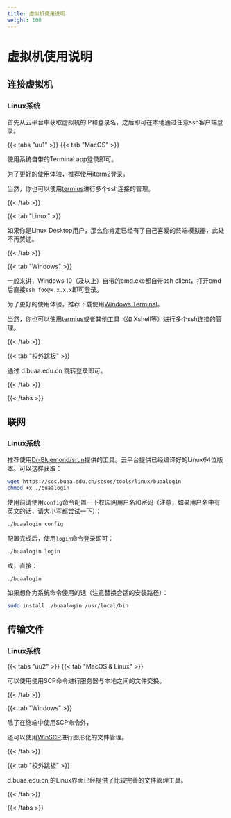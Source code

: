 ```yaml
---
title: 虚拟机使用说明
weight: 100
---
```


# 虚拟机使用说明

## 连接虚拟机

### Linux系统

首先从云平台中获取虚拟机的IP和登录名，之后即可在本地通过任意ssh客户端登录。

{{< tabs "uu1" >}}
{{< tab "MacOS" >}}

使用系统自带的Terminal.app登录即可。

为了更好的使用体验，推荐使用[iterm2](https://iterm2.com/)登录。

当然，你也可以使用[termius](https://termius.com/)进行多个ssh连接的管理。

{{< /tab >}}

{{< tab "Linux" >}}

如果你是Linux Desktop用户，那么你肯定已经有了自己喜爱的终端模拟器，此处不再赘述。

{{< /tab >}}

{{< tab "Windows" >}}

一般来讲，Windows 10（及以上）自带的cmd.exe都自带ssh client，打开cmd后直接`ssh foo@x.x.x.x`即可登录。

为了更好的使用体验，推荐下载使用[Windows Terminal](https://aka.ms/terminal)。

当然，你也可以使用[termius](https://termius.com/)或者其他工具（如 Xshell等）进行多个ssh连接的管理。

{{< /tab >}}

{{< tab "校外跳板" >}}

通过 d.buaa.edu.cn 跳转登录即可。

{{< /tab >}}

{{< /tabs >}}

## 联网

### Linux系统

推荐使用[Dr-Bluemond/srun](https://github.com/Dr-Bluemond/srun)提供的工具。云平台提供已经编译好的Linux64位版本。可以这样获取：

```bash
wget https://scs.buaa.edu.cn/scsos/tools/linux/buaalogin
chmod +x ./buaalogin
```

使用前请使用`config`命令配置一下校园网用户名和密码（注意，如果用户名中有英文的话，请大小写都尝试一下）：

```bash
./buaalogin config
```

配置完成后，使用`login`命令登录即可：

```bash
./buaalogin login
```

或，直接：

```bash
./buaalogin
```

如果想作为系统命令使用的话（注意替换合适的安装路径）：

```bash
sudo install ./buaalogin /usr/local/bin
```

## 传输文件

### Linux系统

{{< tabs "uu2" >}}
{{< tab "MacOS & Linux" >}}

可以使用使用SCP命令进行服务器与本地之间的文件交换。

{{< /tab >}}

{{< tab "Windows" >}}

除了在终端中使用SCP命令外，

还可以使用[WinSCP](https://winscp.net/eng/download.php)进行图形化的文件管理。

{{< /tab >}}

{{< tab "校外跳板" >}}

d.buaa.edu.cn 的Linux界面已经提供了比较完善的文件管理工具。

{{< /tab >}}

{{< /tabs >}}